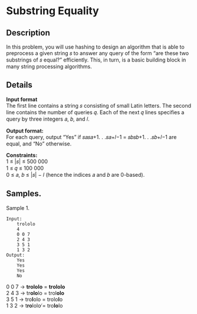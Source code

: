 # Substring Equality

## Description 
In this problem, you will use hashing to design an algorithm that is able to preprocess a given string 𝑠 to answer any query of the form “are these two substrings of 𝑠 equal?” efficiently. This, in turn, is a basic building block in many string processing algorithms.

## Details
**Input format**<br> 
The first line contains a string 𝑠 consisting of small Latin letters. The second line contains the number of queries 𝑞. Each of the next 𝑞 lines specifies a query by three integers 𝑎, 𝑏, and 𝑙.

**Output format:**<br> 
For each query, output “Yes” if 𝑠𝑎𝑠𝑎+1. . .𝑠𝑎+𝑙−1 = 𝑠𝑏𝑠𝑏+1. . .𝑠𝑏+𝑙−1 are equal, and “No” otherwise.

**Constraints:**<br>
1 ≤ |𝑠| ≤ 500 000<br> 
1 ≤ 𝑞 ≤ 100 000 <br> 
0 ≤ 𝑎, 𝑏 ≤ |𝑠| − 𝑙 (hence the indices 𝑎 and 𝑏 are 0-based).


## Samples.
Sample 1.

    Input:
        trololo
        4
        0 0 7
        2 4 3
        3 5 1
        1 3 2
    Output:
        Yes
        Yes
        Yes
        No
    
0 0 7 → **trololo** = **trololo**<br>
2 4 3 → tr**olo**lo = trol**olo**<br>
3 5 1 → tro**l**olo = trolo**l**o<br>
1 3 2 → t**ro**lolo ̸= tro**lo**lo<br>
